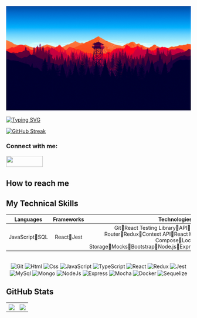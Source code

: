 
<img src="https://github.com/matheudsp/matheudsp/blob/main/wallpaperbetter%20(1).jpg?raw=true" alt="">

[![Typing SVG](https://readme-typing-svg.herokuapp.com?color=%2336BCF7&center=true&lines=%F0%9F%91%8B+Hi%2C+I%E2%80%99m+%40matheudsp)](https://git.io/typing-svg)


[![GitHub Streak](http://github-readme-streak-stats.herokuapp.com?user=matheudsp&theme=blueberry&hide_border=true&date_format=M%20j%5B%2C%20Y%5D)](https://git.io/streak-stats)

<h3 align="left">Connect with me:</h3>
<p align="left">
<a href="mailto:mdsp.personal@gmail.com" alt="gmail" target="_blank">
<img src="https://img.shields.io/badge/-Gmail-FF0000?style=flat-square&labelColor=FF0000&logo=gmail&logoColor=white&link=mailto:mdsp.personal@gmail"
 alt="" height="30" width="100"> 
</a>
</p>


## How to reach me

	
## My Technical Skills

<div id='lojc' align="center">

| Languages  | Frameworks | Technologies | Tools | 
|---|---|---|---|
|<div id='lojc' align="center"><span>JavaScript🔸SQL</span></div>|<div id='lojc' align="center"><span>React🔸Jest</span></div>|<div id='lojc' align="center"><span>Git🔸React Testing Library🔸API🔸HTML🔸CSS🔸React Router🔸Redux🔸Context API🔸React Hooks🔸Docker🔸Docker Compose🔸Local Storage🔸Mocks🔸Bootstrap🔸Node.js🔸Express🔸Mocha🔸Sinon🔸Joi🔸JWT</span></div>|<div id='lojc' align="center"><span>Terminal🔸Bash🔸GitHub🔸Visual Studio Code🔸MySQL Workbench</span></div>|
 

	
	
<div style="display: inline_block"><br>
  <img align="center" alt="Git" height="40" width="50" src="https://cdn.jsdelivr.net/gh/devicons/devicon/icons/git/git-original.svg"> 
  <img align="center" alt="Html" height="40" width="50" src="https://cdn.jsdelivr.net/gh/devicons/devicon/icons/html5/html5-plain-wordmark.svg">
  <img align="center" alt="Css" height="40" width="50" src="https://cdn.jsdelivr.net/gh/devicons/devicon/icons/css3/css3-plain-wordmark.svg">
  <img align="center" alt="JavaScript" height="40" width="50" src="https://cdn.jsdelivr.net/gh/devicons/devicon/icons/javascript/javascript-original.svg">
  <img align="center" alt="TypeScript" height="40" width="50" src="https://cdn.jsdelivr.net/gh/devicons/devicon/icons/typescript/typescript-original.svg">
  <img align="center" alt="React" height="40" width="50" src="https://cdn.jsdelivr.net/gh/devicons/devicon/icons/react/react-original-wordmark.svg">
  <img align="center" alt="Redux" height="40" width="50" src="https://cdn.jsdelivr.net/gh/devicons/devicon/icons/redux/redux-original.svg">
  <img align="center" alt="Jest" height="40" width="50" src="https://cdn.jsdelivr.net/gh/devicons/devicon/icons/jest/jest-plain.svg">
  <img align="center" alt="MySql" height="40" width="50" src="https://cdn.jsdelivr.net/gh/devicons/devicon/icons/mysql/mysql-original-wordmark.svg">
  <img align="center" alt="Mongo" height="40" width="50" src="https://cdn.jsdelivr.net/gh/devicons/devicon/icons/mongodb/mongodb-plain-wordmark.svg">
  <img align="center" alt="NodeJs" height="40" width="50" src="https://cdn.jsdelivr.net/gh/devicons/devicon/icons/nodejs/nodejs-original.svg">
  <img align="center" alt="Express" height="40" width="50" src="https://cdn.jsdelivr.net/gh/devicons/devicon/icons/express/express-original.svg">
  <img align="center" alt="Mocha" height="40" width="50" src="https://cdn.jsdelivr.net/gh/devicons/devicon/icons/mocha/mocha-plain.svg">
  <img align="center" alt="Docker" height="40" width="50" src="https://cdn.jsdelivr.net/gh/devicons/devicon/icons/docker/docker-plain-wordmark.svg">
  <img align="center" alt="Sequelize" height="40" width="50" src="https://cdn.jsdelivr.net/gh/devicons/devicon/icons/sequelize/sequelize-plain-wordmark.svg">
</div>
	</div>

## GitHub Stats
<div align="center">
<table>
<tr><td>

  <a href="https://github.com/anuraghazra/github-readme-stats" rel="noopener noreferrer" target="_blank">
    <img align="center" src="https://github-readme-stats.vercel.app/api?username=sallybdiament&show_icons=true&theme=blue-green" />
  </a>

</td><td>

  <a href="https://github.com/anuraghazra/github-readme-stats" rel="noopener noreferrer" target="_blank" target="_blank">
    <img align="center" src="https://github-readme-stats.vercel.app/api/top-langs/?username=sallybdiament&layout=compact&theme=blue-green" />
  </a>

</td></tr>
</table>
	</div>
